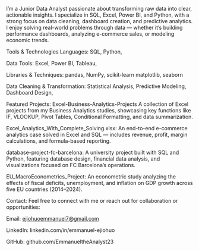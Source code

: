 I’m a Junior Data Analyst passionate about transforming raw data into clear, actionable insights. I specialize in SQL, Excel, Power BI, and Python, with a strong focus on data cleaning, dashboard creation, and predictive analytics.
I enjoy solving real-world problems through data — whether it’s building performance dashboards, analyzing e-commerce sales, or modeling economic trends.

Tools & Technologies
Languages:
SQL,
Python,

Data Tools:
Excel,
Power BI,
Tableau,

Libraries & Techniques:
pandas, NumPy, scikit-learn
matplotlib, seaborn

Data Cleaning & Transformation:
Statistical Analysis,
Predictive Modeling,
Dashboard Design,

 Featured Projects:
Excel-Business-Analytics-Projects
A collection of Excel projects from my Business Analytics studies, showcasing key functions like IF, VLOOKUP, Pivot Tables, Conditional Formatting, and data summarization.

Excel_Analytics_With_Complete_Solving.xlsx:
An end-to-end e-commerce analytics case solved in Excel and SQL — includes revenue, profit, margin calculations, and formula-based reporting.

database-project-fc-barcelona:
A university project built with SQL and Python, featuring database design, financial data analysis, and visualizations focused on FC Barcelona’s operations.

EU_MacroEconometrics_Project:
An econometric study analyzing the effects of fiscal deficits, unemployment, and inflation on GDP growth across five EU countries (2014–2024).

Contact:
Feel free to connect with me or reach out for collaboration or opportunities:

Email: ejiohuoemmanuel7@gmail.com

LinkedIn: linkedin.com/in/emmanuel-ejiohuo

GitHub: github.com/EmmanueltheAnalyst23


